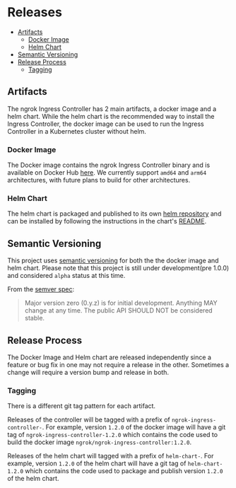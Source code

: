 # Releases

<!-- TOC depthfrom:2 -->

- [Artifacts](#artifacts)
    - [Docker Image](#docker-image)
    - [Helm Chart](#helm-chart)
- [Semantic Versioning](#semantic-versioning)
- [Release Process](#release-process)
    - [Tagging](#tagging)

<!-- /TOC -->

## Artifacts

The ngrok Ingress Controller has 2 main artifacts, a docker image and a helm chart.
While the helm chart is the recommended way to install the Ingress Controller, the 
docker image can be used to run the Ingress Controller in a Kubernetes cluster without helm.

### Docker Image

The Docker image contains the ngrok Ingress Controller binary and is available on 
Docker Hub [here](https://hub.docker.com/r/ngrok/ngrok-ingress-controller). We currently
support `amd64` and `arm64` architectures, with future plans to build for other architectures.

### Helm Chart

The helm chart is packaged and published to its own [helm repository](https://ngrok.github.io/ngrok-ingress-controller/index.yaml)
and can be installed by following the instructions in the chart's [README](../helm/ingress-controller/README.md).

## Semantic Versioning

This project uses [semantic versioning](https://semver.org/) for both the the docker image 
and helm chart. Please note that this project is still under development(pre 1.0.0) and considered `alpha` status at this time.

From the [semver spec](https://semver.org/#spec-item-4):

> Major version zero (0.y.z) is for initial development. Anything MAY change at any time. The public API SHOULD NOT be considered stable.


## Release Process

The Docker Image and Helm chart are released independently since a feature or bug fix in one
may not require a release in the other. Sometimes a change will require a version bump and
release in both.

### Tagging

There is a different git tag pattern for each artifact. 

Releases of the controller will be tagged with a prefix of `ngrok-ingress-controller-`. For example,
version `1.2.0` of the docker image will have a git tag of `ngrok-ingress-controller-1.2.0` which
contains the code used to build the docker image `ngrok/ngrok-ingress-controller:1.2.0`.

Releases of the helm chart will tagged with a prefix of `helm-chart-`. For example, version `1.2.0`
of the helm chart will have a git tag of `helm-chart-1.2.0` which contains the code used to package
and publish version `1.2.0` of the helm chart.
